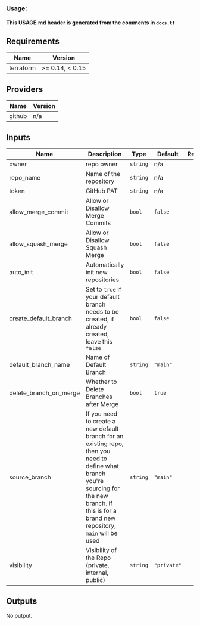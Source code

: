 <!--- BEGIN_TF_DOCS --->

### Usage:
#### This USAGE.md header is generated from the comments in `docs.tf`

## Requirements

| Name | Version |
|------|---------|
| terraform | >= 0.14, < 0.15 |

## Providers

| Name | Version |
|------|---------|
| github | n/a |

## Inputs

| Name | Description | Type | Default | Required |
|------|-------------|------|---------|:--------:|
| owner | repo owner | `string` | n/a | yes |
| repo\_name | Name of the repository | `string` | n/a | yes |
| token | GitHub PAT | `string` | n/a | yes |
| allow\_merge\_commit | Allow or Disallow Merge Commits | `bool` | `false` | no |
| allow\_squash\_merge | Allow or Disallow Squash Merge | `bool` | `false` | no |
| auto\_init | Automatically init new repositories | `bool` | `false` | no |
| create\_default\_branch | Set to `true` if your default branch needs to be created, if already created, leave this `false` | `bool` | `false` | no |
| default\_branch\_name | Name of Default Branch | `string` | `"main"` | no |
| delete\_branch\_on\_merge | Whether to Delete Branches after Merge | `bool` | `true` | no |
| source\_branch | If you need to create a new default branch for an existing repo, then you need to define what branch you're sourcing for the new branch. If this is for a brand new repository, `main` will be used | `string` | `"main"` | no |
| visibility | Visibility of the Repo (private, internal, public) | `string` | `"private"` | no |

## Outputs

No output.

<!--- END_TF_DOCS --->
